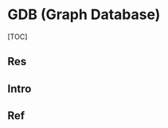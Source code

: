 # GDB (Graph Database)

[TOC]



## Res


## Intro


## Ref
[ 👍 数据库的发展脉络与技术演进 ｜ 51CTO]: https://www.51cto.com/article/744876.html
[什么是图数据库GDB? | 阿里云帮助中心1]: https://help.aliyun.com/document_detail/102799.html
